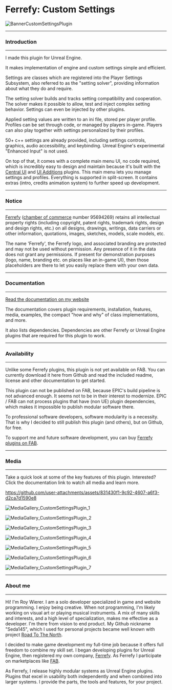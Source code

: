

# Ferrefy: Custom Settings

![BannerCustomSettingsPlugin](https://github.com/user-attachments/assets/7c93cbcf-7eef-42f0-b2c1-6e6b6f6de34e)

---
### Introduction
---

I made this plugin for Unreal Engine. 

It makes implementation of engine and custom settings simple and efficient.

Settings are classes which are registered into the Player Settings Subsystem, also referred to as the "setting solver", providing information about what they do and require.

The setting solver builds and tracks setting compatibility and cooperation. The solver makes it possible to allow, test and inject complex setting behavior. Settings can even be injected by other plugins.

Applied setting values are written to an ini file, stored per player profile. Profiles can be set through code, or managed by players in-game. Players can also play together with settings personalized by their profiles.

50+ c++ settings are already provided, including settings controls, graphics, audio accessibility, and keybinding. Unreal Engine's experimental "Enhanced Input" is not used.

On top of that, it comes with a complete main menu UI, no code required, which is incredibly easy to design and maintain because it's built with the [Central UI](https://www.fab.com/listings/23a2d4dd-dfbb-42aa-ad90-126fc38e8723) and [UI Additions](https://github.com/Seda145/Ferrefy-Plugin-UI-Additions) plugins. This main menu lets you manage settings and profiles. Everything is supported in split-screen. It contains extras (intro, credits animation system) to further speed up development.

---
### Notice
---

[Ferrefy](https://ferrefy.com/) ([chamber of commerce](https://www.kvk.nl/bestellen/#/95694269000061090395) number 95694269) retains all intellectual property rights (including copyright, patent rights, trademark rights, design and design rights, etc.) on all designs, drawings, writings, data carriers or other information, quotations, images, sketches, models, scale models, etc.

The name 'Ferrefy', the Ferrefy logo, and associated branding are protected and may not be used without permission. Any presence of it in the data does not grant any permissions. If present for demonstration purposes (logo, name, branding etc. on places like an in-game UI), then those placeholders are there to let you easily replace them with your own data. 

---
### Documentation
---

[Read the documentation on my website](https://ferrefy.com/documentation/custom-settings-plugin/)

The documentation covers plugin requirements, installation, features, media, examples, the compact "how and why" of class implementations, and more.

It also lists dependencies. Dependencies are other Ferrefy or Unreal Engine plugins that are required for this plugin to work. 

---
### Availability
---

Unlike some Ferrefy plugins, this plugin is not yet available on FAB. You can currently download it here from Github and read the included readme, license and other documentation to get started. 

This plugin can not be published on FAB, because EPIC's build pipeline is not advanced enough. It seems not to be in their interest to modernize. EPIC / FAB can not process plugins that have (non UE) plugin dependencies, which makes it impossible to publish modular software there. 

To professional software developers, software modularity is a necessity. That is why I decided to still publish this plugin (and others), but on Github, for free.

To support me and future software development, you can buy [Ferrefy plugins on FAB](https://www.fab.com/sellers/Ferrefy).

---
### Media
---

Take a quick look at some of the key features of this plugin. Interested? Click the documentation link to watch all media and learn more.

https://github.com/user-attachments/assets/831430f1-9c92-4607-a6f3-d2ca7d1590e8

![MediaGallery_CustomSettingsPlugin_1](https://github.com/user-attachments/assets/991fe7af-e315-4db4-a2c4-401d9923fbea)

![MediaGallery_CustomSettingsPlugin_2](https://github.com/user-attachments/assets/77424649-07ed-4517-9a43-882fbbdc2541)

![MediaGallery_CustomSettingsPlugin_3](https://github.com/user-attachments/assets/ad4a63d1-7a74-4349-8768-f0f0a991fb34)

![MediaGallery_CustomSettingsPlugin_4](https://github.com/user-attachments/assets/cbc89723-0dd2-44e7-be47-0c56c6a54d09)

![MediaGallery_CustomSettingsPlugin_5](https://github.com/user-attachments/assets/ab23f023-42af-4d33-9141-89d96a0c7533)

![MediaGallery_CustomSettingsPlugin_6](https://github.com/user-attachments/assets/bc61be49-a8ee-4e45-9d7e-9fdff557e78a)

![MediaGallery_CustomSettingsPlugin_7](https://github.com/user-attachments/assets/6858de33-78a4-4c7e-a1cd-38d1fa24b804)

---
### About me
---

Hi! I'm Roy Wierer. I am a solo developer specialized in game and website programming. I enjoy being creative. When not programming, I'm likely working on visual art or playing musical instruments. A mix of many skills and interests, and a high level of specialization, makes me effective as a developer. I'm there from vision to end product. My Github nickname "Seda145", which I used for personal projects became well known with project [Road To The North](https://www.moddb.com/mods/zoneexpanded-road-to-the-north). 

I decided to make game development my full-time job because it offers full freedom to combine my skill set. I began developing plugins for Unreal Engine, then registered my own company, [Ferrefy](https://ferrefy.com). As Ferrefy I participate on marketplaces like [FAB](https://www.fab.com/sellers/Ferrefy). 

As Ferrefy, I release highly modular systems as Unreal Engine plugins. Plugins that excel in usability both independently and when combined into larger systems. I provide the parts, the tools and features, for your project. 
